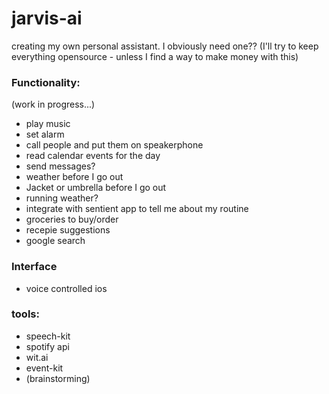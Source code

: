 # jarvis-ai
creating my own personal assistant. I obviously need one?? (I'll try to keep everything opensource - unless I find a way to make money with this)

### Functionality:
(work in progress...)
- play music
- set alarm
- call people and put them on speakerphone
- read calendar events for the day
- send messages?
- weather before I go out
- Jacket or umbrella before I go out
- running weather?
- integrate with sentient app to tell me about my routine
- groceries to buy/order
- recepie suggestions
- google search

### Interface

- voice controlled ios 

### tools:

- speech-kit
- spotify api
- wit.ai 
- event-kit
- (brainstorming)
